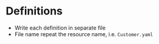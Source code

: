 # Definitions

- Write each definition in separate file
- File name repeat the resource name, i.e. `Customer.yaml`
